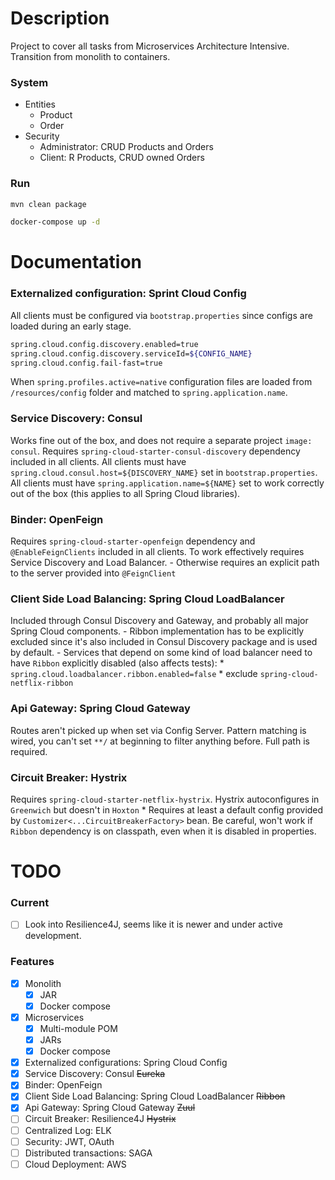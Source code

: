 # Description
Project to cover all tasks from Microservices Architecture Intensive. Transition from monolith to containers.

### System
- Entities
    - Product
    - Order
- Security
    - Administrator: CRUD Products and Orders
    - Client: R Products, CRUD owned Orders

### Run
```bash
mvn clean package
```
```bash
docker-compose up -d
```

# Documentation
### Externalized configuration: Sprint Cloud Config
  All clients must be configured via `bootstrap.properties` since configs are loaded during an early stage.
  ```bash
  spring.cloud.config.discovery.enabled=true
  spring.cloud.config.discovery.serviceId=${CONFIG_NAME}
  spring.cloud.config.fail-fast=true
  ```

  When `spring.profiles.active=native` configuration files are loaded from `/resources/config` folder and matched to `spring.application.name`.
### Service Discovery: Consul
  Works fine out of the box, and does not require a separate project `image: consul`.
  Requires `spring-cloud-starter-consul-discovery` dependency included in all clients.
  All clients must have `spring.cloud.consul.host=${DISCOVERY_NAME}` set in `bootstrap.properties`.
  All clients must have `spring.application.name=${NAME}` set to work correctly out of the box (this applies to all Spring Cloud libraries).
### Binder: OpenFeign
  Requires `spring-cloud-starter-openfeign` dependency and `@EnableFeignClients` included in all clients.
  To work effectively requires Service Discovery and Load Balancer.
    - Otherwise requires an explicit path to the server provided into `@FeignClient`
### Client Side Load Balancing: Spring Cloud LoadBalancer
  Included through Consul Discovery and Gateway, and probably all major Spring Cloud components.
    - Ribbon implementation has to be explicitly excluded since it's also included in Consul Discovery package and is used by default.
    - Services that depend on some kind of load balancer need to have `Ribbon` explicitly disabled (also affects tests):
      * `spring.cloud.loadbalancer.ribbon.enabled=false`
      * exclude `spring-cloud-netflix-ribbon`
### Api Gateway: Spring Cloud Gateway
  Routes aren't picked up when set via Config Server.
  Pattern matching is wired, you can't set `**/` at beginning to filter anything before. Full path is required.
### Circuit Breaker: Hystrix
  Requires `spring-cloud-starter-netflix-hystrix`.
  Hystrix autoconfigures in `Greenwich` but doesn't in `Hoxton`
    * Requires at least a default config provided by `Customizer<...CircuitBreakerFactory>` bean.
  Be careful, won't work if `Ribbon` dependency is on classpath, even when it is disabled in properties.

# TODO
### Current
- [ ] Look into Resilience4J, seems like it is newer and under active development.
### Features
- [x] Monolith
    - [x] JAR
    - [x] Docker compose
- [x] Microservices
    - [x] Multi-module POM
    - [x] JARs
    - [x] Docker compose
- [x] Externalized configurations: Spring Cloud Config
- [x] Service Discovery: Consul ~~Eureka~~
- [x] Binder: OpenFeign
- [x] Client Side Load Balancing: Spring Cloud LoadBalancer ~~Ribbon~~
- [x] Api Gateway: Spring Cloud Gateway ~~Zuul~~
- [ ] Circuit Breaker: Resilience4J ~~Hystrix~~
- [ ] Centralized Log: ELK
- [ ] Security: JWT, OAuth
- [ ] Distributed transactions: SAGA
- [ ] Cloud Deployment: AWS
